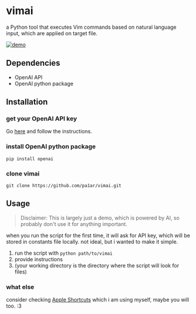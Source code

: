 # vimai

a Python tool that executes Vim commands based on natural language input, which are applied on target file.

[![demo](https://i3.ytimg.com/vi/PjNn66o_-0g/hqdefault.jpg)](https://youtu.be/PjNn66o_-0g)

## Dependencies

- OpenAI API
- OpenAI python package 

## Installation

### get your OpenAI API key
Go [here](https://platform.openai.com/docs/quickstart) and follow the instructions.

### install OpenAI python package
`pip install openai`

### clone vimai
`git clone https://github.com/pa1ar/vimai.git`

## Usage

> Disclaimer: This is largely just a demo, which is powered by AI, so probably don't use it for anything important.

when you run the script for the first time, it will ask for API key, which will be stored in constants file locally. not ideal, but i wanted to make it simple.

1. run the script with `python path/to/vimai`
2. provide instructions
3. (your working directory is the directory where the script will look for files)

### what else

consider checking [Apple Shortcuts](https://1ar.io/tools) which i am using myself, maybe you will too. :3